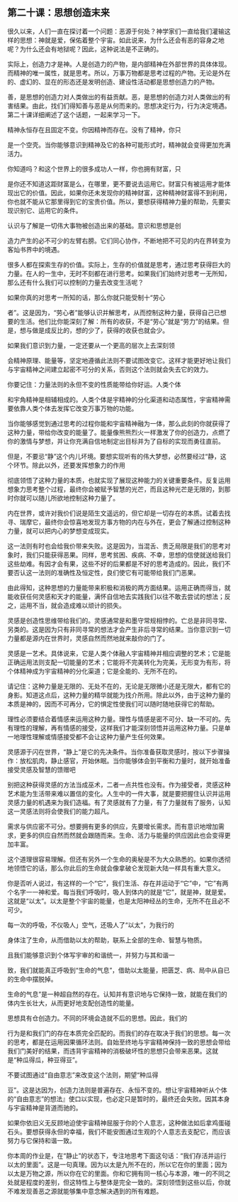

## 第二十课：思想创造末来

很久以来，人们一直在探讨着一个问题：恶源于何处？神学家们一直给我们灌输这样的思想：神就是爱，保佑着整个宇宙。如此说来，为什么还会有恶的容身之地呢？为什么还会有地狱呢？因此，这种说法是不正确的。

实际上，创造力才是神。人是创造力的产物，是内部精神在外部世界的具体体现。而精神的唯一属性，就是思考。所以，万事万物都是思考过程的产物。无论是外在的、虚幻的、显在的形态还是发明创造、建设性活动都是思想创造力的产物。

善，是思想的创造力对人类做出的有益贡献。恶，是思想的创造力对人类做出的有害结果。由此，找们们得知善与恶是从何而来的。思想决定行为，行为决定境遇。第二十课详细阐述了这个话题，一起来学习一下。

精神永恒存在且固定不变。你因精神而存在。没有了精神，你只

是一个空壳。当你能够意识到精神及它的各种可能形式时，精神就会变得更加充满活力。

你知道吗？和这个世界上的很多成功人一样，你也拥有财富，只

是你还不知道这距财富是么，在哪里，更不要说去运用它。财富只有被运用才能体现出它的价值。因此，如果你还未发现你的精神财富，这种精神财富得不到利用，你也就不能从它那里得到它的宝贵价值。所以，要想获得精神力量的帮助，先要实现识别它、运用它的条件。

认识与了解是一切伟大事物被创造出来的基础。意识和思想是创

造力产生的必不可少的左臂右膀。它们同心协作，不断地把不可见的内在界转变为客灿书界中的境遇。

很多人都在探索生存的价值。实际上，生存的价值就是思考，通过思考获得巨大的力量。在人的一生中，无时不刻都在进行思考。如果我们们始终对思考一无所知，那么还有什么我们可以控制的力量去改变生活呢？

如果你真的对思考一所知的话，那么你就只能受制十“劳心

者”。这是因为，“劳心者”能够认识并解思考，从而控制这种力量，获得自己已想要的生活。他们比你能深刻了解：所有的收获，不是“劳心”就是“劳力”的结果。但是，想与做是成反比的，想的少了，获得的收获也就会少。

如果我们意识到力量，一定还要从一个更高的层次上去深刻领

会精神原理、能量等，坚定地遵循此法则不要试图改变它。这样才能更好地让我们与宇宙精神之间建立起密不可分的关系，否则这个法则就会失去它的效力。

你要记住：力量法则的永但不变的性质能带给你好运。人类个体

和宇角精神是相辅相成的。人类个体是宇精神的分化渠道和动态属性，宇宙精神需要依靠人类个体去发挥它改变万事万物的功能。

当你能够感觉到通过思考的过程你能和宇宙精神融为一体，那么此刻的你就获得了这种力量，带给你改变的能量了。能量像熊熊烈火一样激发了你的创造力，点燃了你的激情与梦想，并让你充满自信地制定出目标并为了自标的实现而勇往直前。

但是，不要忌“静”这个内儿坏境。要想实现听有的伟大梦想，必然要经过“静，这个环节。除此以外，还要发挥想象力的作用

彻底领悟了这种力量的本质，也就实现了展现这种能力的关键重要条件。反复运用想象力思考整个过程，最终你会被赋予智慧的光芒，而且这种光芒是无限的，到那时你就可以随儿所欲地控制这种力量了。

内在世界，或许对我价们说是陌生文遥远的，但它却是一切存在的本质。试着去找寻、瑞摩它，最终你会惊喜地发现方事方物的内在与外在，更会了解通过控制这种力量，就可以把内心的梦想变成现实。

这一法则有时也会给我价带来失败。这是因为，当混舌、贵乏局限是我们的思考对象时，我们只能获得恶果。同样，思考贫困、疾病、不幸，思想的信使就送给我们这些劫难。有因才会有果，这些不好的后果都是不好的思考造成的。因此，我们不要否认这一法则的准确性及恒定性，良们使它有可能带给我们门恶果。

由此得知，这种思想的力量能带来积极和消极的两方面结果。运用正确而得当，就能收获任何灵感和天才的能量，满怀自信地去实践我们以往不敢去尝试的想法；反之，运用不当，就会造成难以顽计的损失。

灵感是创造性思维带给我们的。灵感通常是和墨守常规相悖的。亡总是非同寻常、另类的。这是因为只有非同寻常的想法才会产生非后寻常的结果。当你意识到一切力量都是源内在世界时，灵感自然而然地就来敲你的门了。

灵感是一艺术。具体说来，它是人类个体融人宇宙精神并相应调整的艺术；它是能正确运用法则支配一切能量的艺术；它能将不完美转化为完美，无形变为有形，将个体精神成为宇宙精神的分化渠道；它是全能的、无所不在的。

请记住：这种力量是无限的、无处不在的，无论是无限微小还是无限大，都有它的身影。知道这点后，这种力量的精华就能为找介所用。除此以外，由于这种力量的本质是神的，因而不可再分，它的惧定性使我们可以随时随地获得它的帮助。

理性必须要结合着情感来运用这种力量。理性与情感是密不可分、缺一不可的。先有理性的理解，再有情感的接受，这样我们才能深刻领悟并运用这种力量。只是单一地理性理解或情感接受都不会让这种力量产生任何效果。

灵感源于闪在世界，“静上”是它的先决条件。当你准备获取灵感时，按以下步骤操作：放松肌肉，静止感官，开始休眠。当你能够体会到平衡和力量时，就开始准备接受灵感及智慧的馈赠吧

别把这种获得灵感的方法当成巫术，二者一点共性也没有。作为接受者，灵感这种艺术能为生活带来难以置信的变化。人生中的一件大事，就是要把握住认识并运用灵感力量的机遇来为我们造福。有了灵感就有了力量，有了力量就有了服务，认知这一灵感法则将会使我们的能力超凡。

需求与供应密不可分。想要拥有更多的供应，先要增长需求。而有意识地增加需求，更多的供应自然而然就会跟随而来。生命、活力与能量的供应因此也会变得更加丰富。

这个道理很容易理解。但还有另外一个生命的奥秘是不为大众熟悉的。如果你透彻地领悟它的话，那么你此后的生命就会像拿破仑发现新大陆一样具有重大意义。

你是否听人说过，有这样的一个“它”，我们生活、存在并运动于“它”中，“它”有两个名字一一神和爱。每当我们呼吸时，吸人到体内的就是“它”，就是神，就是爱。这就是“以太”。以太是整个宇宙的能量，也是太阳神经丛的生命，无所不在且必不可少。

每一次的呼吸，不仪吸人」空气，还吸人了“以太”，为我行的

身体注了生命，从而借助以太的帮助，联系上全部的生命、智慧与物质。

且我们能够意识到个体写宇审的和谐统一，并努力与其和谐一

致，我们就能真正呼吸到“生命的气息”，借助以太能量，把匮芝、病、局中从自已的生命中摆脱掉。

生命的气息”是一种超自然的存在。认知并有意识地与它保持一致，就能在我们的体内生长壮大，从而更好地支配创造性的能量。

思想具有仓创造力。不同的环境会造就不后的思想。因此，我们的

行为是和我们门的存在本质完全匹配的。而我们的存在取决于我们的思想。每一次的思考，都是在运用因果循环法则。自始至终地与宇宙精神保持一致的思想会带给我们门美好的结果，而违背宇宙精神的消极破坏性的思想只会带来恶果。这就是“种瓜得瓜，种豆得豆”。

不要试图通过“自由意志”来改变这个法则，期望“种瓜得

豆”。这是达因为，创造力法则是普遍存在、永恒不变的。想让宇宙精神听从个体的“自由意志”的想法』使口以实现，也必定只是暂时的，最终还会失败。因其本身与宇宙精神是背道而驰的。

如果你依旧义无反顾地迫使宇宙精神屈服于你的个人意志，这种做法如后拿鸡蛋碰石头。要想获得永但的幸福，我们不能安图通过生观的个人意志去支配它，而应该努力与它保持和谐一致。

你本周的作业是，在“静止”的状态下，专注地思考下面这句话：“我们存活并运行以太的里面”。这是一句真理。因为以太是九所不在的，所以它在你的里面；因为以太是万物之源，所以你在它的里面。你和它拥有同一核心与本源，唯一的不同之处就是程度的差别，但这特性上与整体是完全一致的。深刻领悟到这些以后，你就不难发现善恶之源就能够集中意念解决遇到的所有难题。

